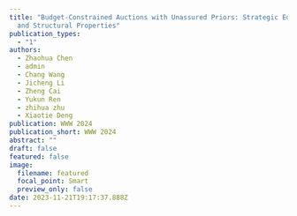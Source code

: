 ```yaml
---
title: "Budget-Constrained Auctions with Unassured Priors: Strategic Equivalence
  and Structural Properties"
publication_types:
  - "1"
authors:
  - Zhaohua Chen
  - admin
  - Chang Wang
  - Jicheng Li
  - Zheng Cai
  - Yukun Ren
  - zhihua zhu
  - Xiaotie Deng
publication: WWW 2024
publication_short: WWW 2024
abstract: ""
draft: false
featured: false
image:
  filename: featured
  focal_point: Smart
  preview_only: false
date: 2023-11-21T19:17:37.888Z
---
```

